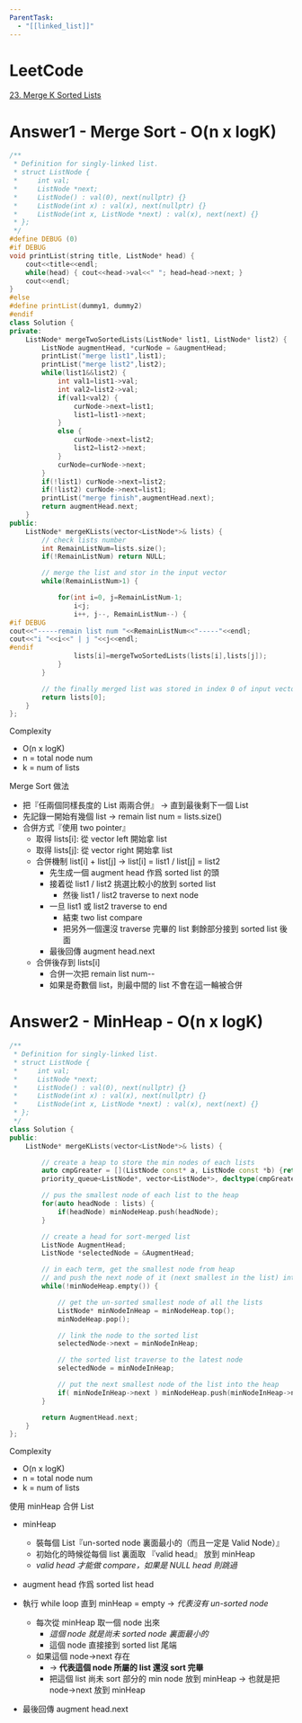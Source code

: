 ```yaml
---
ParentTask:
  - "[[linked_list]]"
---
```


# LeetCode
[23. Merge K Sorted Lists](https://leetcode.com/problems/merge-k-sorted-lists/)

# Answer1 - Merge Sort - O(n x logK)
```Cpp
/**
 * Definition for singly-linked list.
 * struct ListNode {
 *     int val;
 *     ListNode *next;
 *     ListNode() : val(0), next(nullptr) {}
 *     ListNode(int x) : val(x), next(nullptr) {}
 *     ListNode(int x, ListNode *next) : val(x), next(next) {}
 * };
 */
#define DEBUG (0)
#if DEBUG
void printList(string title, ListNode* head) {
    cout<<title<<endl;
    while(head) { cout<<head->val<<" "; head=head->next; }
    cout<<endl;
}
#else
#define printList(dummy1, dummy2)
#endif
class Solution {
private:
    ListNode* mergeTwoSortedLists(ListNode* list1, ListNode* list2) {
        ListNode augmentHead, *curNode = &augmentHead;
        printList("merge list1",list1);
        printList("merge list2",list2);
        while(list1&&list2) {
            int val1=list1->val;
            int val2=list2->val;
            if(val1<val2) {
                curNode->next=list1;
                list1=list1->next;
            }
            else {
                curNode->next=list2;
                list2=list2->next;
            }
            curNode=curNode->next;
        }
        if(!list1) curNode->next=list2;
        if(!list2) curNode->next=list1;
        printList("merge finish",augmentHead.next);
        return augmentHead.next;
    }
public:
    ListNode* mergeKLists(vector<ListNode*>& lists) {
        // check lists number
        int RemainListNum=lists.size();
        if(!RemainListNum) return NULL;

        // merge the list and stor in the input vector
        while(RemainListNum>1) {

            for(int i=0, j=RemainListNum-1;
                i<j;
                i++, j--, RemainListNum--) {
#if DEBUG
cout<<"-----remain list num "<<RemainListNum<<"-----"<<endl;
cout<<"i "<<i<<" | j "<<j<<endl;
#endif
                lists[i]=mergeTwoSortedLists(lists[i],lists[j]);
            }
        }

        // the finally merged list was stored in index 0 of input vector
        return lists[0];
    }
};
```
Complexity
- O(n x logK)
- n = total node num
- k = num of lists

Merge Sort 做法
- 把『任兩個同樣長度的 List 兩兩合併』 -> 直到最後剩下一個 List
- 先記錄一開始有幾個 list -> remain list num = lists.size()
- 合併方式『使用 two pointer』
	- 取得 lists[i]: 從 vector left  開始拿 list
	- 取得 lists[j]: 從 vector right 開始拿 list
	- 合併機制 list[i] + list[j] -> list[i] = list1 / list[j] = list2
		- 先生成一個 augment head 作爲 sorted list 的頭
		- 接着從 list1 / list2 挑選比較小的放到 sorted list
			- 然後 list1 / list2 traverse to next node
		- 一旦 list1 或 list2 traverse to end
			- 結束 two list compare
			- 把另外一個還沒 traverse 完畢的 list 剩餘部分接到 sorted list 後面
		- 最後回傳 augment head.next
	- 合併後存到 lists[i]
		- 合併一次把 remain list num--
		- 如果是奇數個 list，則最中間的 list 不會在這一輪被合併


# Answer2 - MinHeap - O(n x logK)
```Cpp
/**
 * Definition for singly-linked list.
 * struct ListNode {
 *     int val;
 *     ListNode *next;
 *     ListNode() : val(0), next(nullptr) {}
 *     ListNode(int x) : val(x), next(nullptr) {}
 *     ListNode(int x, ListNode *next) : val(x), next(next) {}
 * };
 */
class Solution {
public:
    ListNode* mergeKLists(vector<ListNode*>& lists) {

        // create a heap to store the min nodes of each lists
        auto cmpGreater = [](ListNode const* a, ListNode const *b) {return (a->val > b->val);};
        priority_queue<ListNode*, vector<ListNode*>, decltype(cmpGreater)> minNodeHeap;

        // pus the smallest node of each list to the heap
        for(auto headNode : lists) {
            if(headNode) minNodeHeap.push(headNode);
        }

        // create a head for sort-merged list
        ListNode AugmentHead;
        ListNode *selectedNode = &AugmentHead;

        // in each term, get the smallest node from heap
        // and push the next node of it (next smallest in the list) into the heap
        while(!minNodeHeap.empty()) {

            // get the un-sorted smallest node of all the lists
            ListNode* minNodeInHeap = minNodeHeap.top();
            minNodeHeap.pop();

            // link the node to the sorted list
            selectedNode->next = minNodeInHeap;

            // the sorted list traverse to the latest node
            selectedNode = minNodeInHeap;

            // put the next smallest node of the list into the heap
            if( minNodeInHeap->next ) minNodeHeap.push(minNodeInHeap->next);
        }

        return AugmentHead.next;
    }
};
```

Complexity
- O(n x logK)
- n = total node num
- k = num of lists

使用 minHeap 合併 List
- minHeap
	- 裝每個 List『un-sorted node 裏面最小的（而且一定是 Valid Node）』
	- 初始化的時候從每個 list 裏面取 『valid head』 放到 minHeap
	- *valid head 才能做 compare，如果是 NULL head 則跳過*

- augment head 作爲 sorted list head

- 執行 while loop 直到 minHeap = empty -> *代表沒有 un-sorted node*
	- 每次從 minHeap 取一個 node 出來
		- *這個 node 就是尚未 sorted node 裏面最小的*
		- 這個 node 直接接到 sorted list 尾端
	- 如果這個 node->next 存在
		- -> **代表這個 node 所屬的 list 還沒 sort 完畢**
		- 把這個 list 尚未 sort 部分的 min node 放到 minHeap -> 也就是把 node->next 放到 minHeap

- 最後回傳 augment head.next